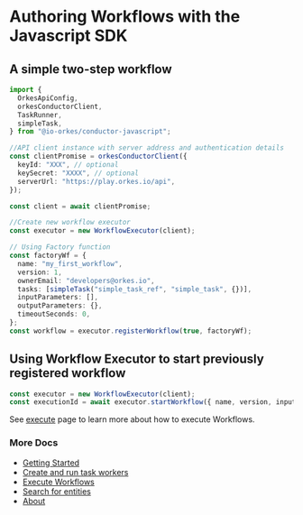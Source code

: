 # Authoring Workflows with the Javascript SDK

## A simple two-step workflow

```typescript
import {
  OrkesApiConfig,
  orkesConductorClient,
  TaskRunner,
  simpleTask,
} from "@io-orkes/conductor-javascript";

//API client instance with server address and authentication details
const clientPromise = orkesConductorClient({
  keyId: "XXX", // optional
  keySecret: "XXXX", // optional
  serverUrl: "https://play.orkes.io/api",
});

const client = await clientPromise;

//Create new workflow executor
const executor = new WorkflowExecutor(client);

// Using Factory function
const factoryWf = {
  name: "my_first_workflow",
  version: 1,
  ownerEmail: "developers@orkes.io",
  tasks: [simpleTask("simple_task_ref", "simple_task", {})],
  inputParameters: [],
  outputParameters: {},
  timeoutSeconds: 0,
};
const workflow = executor.registerWorkflow(true, factoryWf);
```

## Using Workflow Executor to start previously registered workflow

```typescript
const executor = new WorkflowExecutor(client);
const executionId = await executor.startWorkflow({ name, version, input: {} });
```

See [execute](docs/execute.md) page to learn more about how to execute Workflows.

### More Docs

* [Getting Started](getting-started.md)
* [Create and run task workers](workers.md)
* [Execute Workflows](execute.md)
* [Search for entities](search.md)
* [About](about.md)

